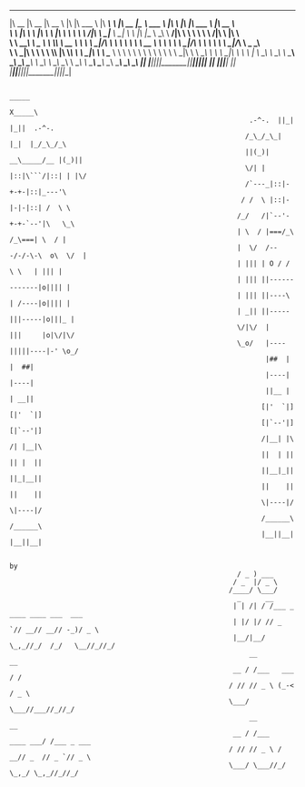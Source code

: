  ________  ________  ________        ___  _______   ________ _________        ________  _________  _______   ___       ___  _______   ________     
|\   __  \|\   __  \|\   __  \      |\  \|\  ___ \ |\   ____\\___   ___\     |\   __  \|\___   ___\\  ___ \ |\  \     |\  \|\  ___ \ |\   __  \    
\ \  \|\  \ \  \|\  \ \  \|\  \     \ \  \ \   __/|\ \  \___\|___ \  \_|     \ \  \|\  \|___ \  \_\ \   __/|\ \  \    \ \  \ \   __/|\ \  \|\  \   
 \ \   ____\ \   _  _\ \  \\\  \  __ \ \  \ \  \_|/_\ \  \       \ \  \       \ \   __  \   \ \  \ \ \  \_|/_\ \  \    \ \  \ \  \_|/_\ \   _  _\  
  \ \  \___|\ \  \\  \\ \  \\\  \|\  \\_\  \ \  \_|\ \ \  \____   \ \  \       \ \  \ \  \   \ \  \ \ \  \_|\ \ \  \____\ \  \ \  \_|\ \ \  \\  \| 
   \ \__\    \ \__\\ _\\ \_______\ \________\ \_______\ \_______\  \ \__\       \ \__\ \__\   \ \__\ \ \_______\ \_______\ \__\ \_______\ \__\\ _\ 
    \|__|     \|__|\|__|\|_______|\|________|\|_______|\|_______|   \|__|        \|__|\|__|    \|__|  \|_______|\|_______|\|__|\|_______|\|__|\|__|
                                                                                                                                                                                                                                                                                                                                                                                                                             
                                                                        _____
                                                                       X_____\
                                                               .-^-.  ||_| |_||  .-^-.
                                                              /_\_/_\_|  |_|  |_/_\_/_\
                                                              ||(_)| __\_____/__ |(_)||
                                                              \/| | |::|\```/|::| | |\/
                                                              /`---_|::|-+-+-|::|_---'\
                                                             / /  \ |::|-|-|-|::| /  \ \
                                                            /_/   /|`--'-+-+-`--'|\   \_\
                                                            | \  / |===/_\ /_\===| \  / |
                                                            |  \/  /---/-/-\-\  o\  \/  |
                                                            | ||| | O / /   \ \   | ||| |
                                                            | ||| ||-------------|o|||| |
                                                            | ||| ||----\ | /----|o|||| |
                                                            | _|| ||-----|||-----|o|||_ |
                                                            \/|\/  |     |||     |o|\/|\/
                                                            \_o/   |----|||||----|-' \o_/
                                                                   |##  |   |  ##|
                                                                   |----|   |----|
                                                                   ||__ |   | __||
                                                                  [|'  `|] [|'  `|]
                                                                  [|`--'|] [|`--'|]
                                                                  /|__| |\ /| |__|\
                                                                  ||  | || || |  ||
                                                                  ||__|_|| ||_|__||
                                                                  ||    || ||    ||
                                                                  \|----|/ \|----|/   
                                                                  /______\ /______\
                                                                  |__||__| |__||__|
                                                                  
                                                                         by                              
                                                            / _ ) ___                         
                                                           / _  |/ _ \                        
                                                          /____/ \___/                        
                                                            _      __                         
                                                           | | /| / /___ _ ____ ____ ___  ___ 
                                                           | |/ |/ // _ `// __// __// -_)/ _ \
                                                           |__/|__/ \_,_//_/  /_/   \__//_//_/
                                                               __            __               
                                                           __ / /___   ___  / /               
                                                          / // // _ \ (_-< / _ \              
                                                          \___/ \___//___//_//_/              
                                                               __               __            
                                                           __ / /___   ____ ___/ /___ _ ___   
                                                          / // // _ \ / __// _  // _ `// _ \  
                                                          \___/ \___//_/   \_,_/ \_,_//_//_/  
                                   
                                                                 
